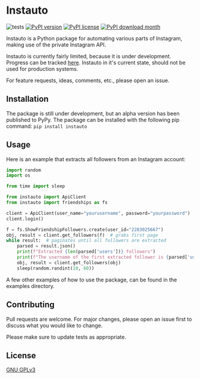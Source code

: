 # Instauto
![tests](https://github.com/stanvanrooy/instauto/workflows/tests/badge.svg)
[![PyPI version](https://badge.fury.io/py/instauto.svg)](https://badge.fury.io/py/instauto)
[![PyPI license](https://img.shields.io/pypi/l/instauto)](https://pypi.python.org/project/instauto/)
[![PyPI download month](https://img.shields.io/pypi/dw/instauto)](https://pypi.org/project/instauto/)


Instauto is a Python package for automating various parts of Instagram, making use of the private Instagram API.

Instauto is currently fairly limited, because it is under development. Progress can be tracked [here](https://github.com/stanvanrooy/instauto/projects/1).
Instauto in it's current state, should not be used for production systems.

For feature requests, ideas, comments, etc., please open an issue. 

## Installation
The package is still under development, but an alpha version has been published to PyPy. The package can be installed with the following pip command:
```pip install instauto```

## Usage
Here is an example that extracts all followers from an Instagram account: 

```python
import random
import os

from time import sleep

from instauto import ApiClient
from instauto import friendships as fs

client = ApiClient(user_name="yourusername", password="yourpassword")
client.login()

f = fs.ShowFriendshipFollowers.create(user_id="2283025667")
obj, result = client.get_followers(f)  # grabs first page
while result:  # paginates until all followers are extracted
    parsed = result.json()
    print(f"Extracted {len(parsed['users'])} followers")
    print(f"The username of the first extracted follower is {parsed['users'][0]['username']}")
    obj, result = client.get_followers(obj)
    sleep(random.randint(10, 60))
```
A few other examples of how to use the package, can be found in the examples directory.

## Contributing
Pull requests are welcome. For major changes, please open an issue first to discuss what you would like to change.

Please make sure to update tests as appropriate.

## License
[GNU GPLv3](https://choosealicense.com/licenses/gpl-3.0/)
